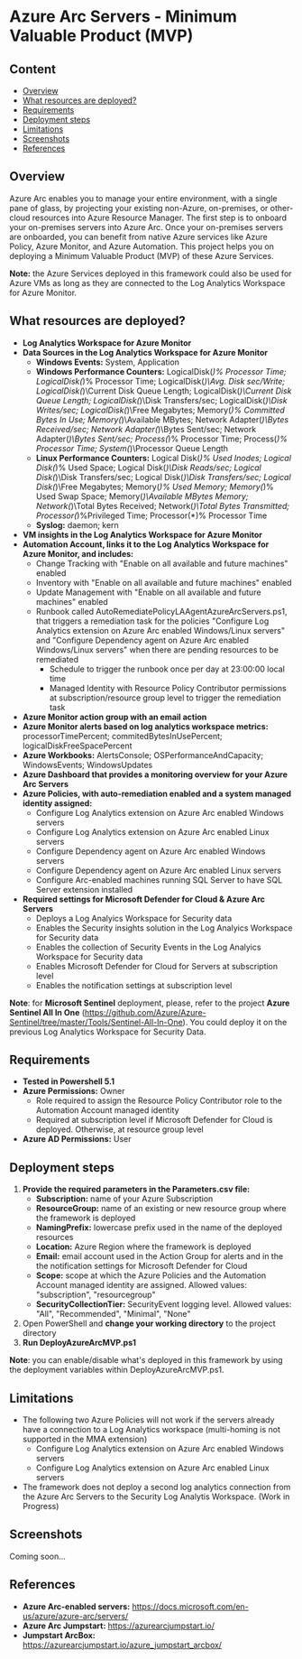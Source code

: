 # Azure Arc Servers - Minimum Valuable Product (MVP)
## Content
- [Overview](https://github.com/alsanch/azurearcmvp#overview)
- [What resources are deployed?](https://github.com/alsanch/azurearcmvp#what-resources-are-deployed)
- [Requirements](https://github.com/alsanch/azurearcmvp#requirements)
- [Deployment steps](https://github.com/alsanch/azurearcmvp#deployment-steps)
- [Limitations](https://github.com/alsanch/azurearcmvp#limitations)
- [Screenshots](https://github.com/alsanch/azurearcmvp#screenshots)
- [References](https://github.com/alsanch/azurearcmvp#references)

## Overview
Azure Arc enables you to manage your entire environment, with a single pane of glass, by projecting your existing non-Azure, on-premises, or other-cloud resources into Azure Resource Manager. The first step is to onboard your on-premises servers into Azure Arc. Once your on-premises servers are onboarded, you can benefit from native Azure services like Azure Policy, Azure Monitor, and Azure Automation. This project helps you on deploying a Minimum Valuable Product (MVP) of these Azure Services. 

**Note:** the Azure Services deployed in this framework could also be used for Azure VMs as long as they are connected to the Log Analytics Workspace for Azure Monitor. 

## What resources are deployed?
- **Log Analytics Workspace for Azure Monitor**
- **Data Sources in the Log Analytics Workspace for Azure Monitor**
    - **Windows Events:** System, Application
    - **Windows Performance Counters:** LogicalDisk(*)\% Processor Time; LogicalDisk(*)\% Processor Time; LogicalDisk(*)\Avg. Disk sec/Write; LogicalDisk(*)\Current Disk Queue Length; LogicalDisk(*)\Current Disk Queue Length; LogicalDisk(*)\Disk Transfers/sec; LogicalDisk(*)\Disk Writes/sec; LogicalDisk(*)\Free Megabytes; Memory(*)\% Committed Bytes In Use; Memory(*)\Available MBytes; Network Adapter(*)\Bytes Received/sec; Network Adapter(*)\Bytes Sent/sec; Network Adapter(*)\Bytes Sent/sec; Process(*)\% Processor Time; Process(*)\% Processor Time; System(*)\Processor Queue Length
    - **Linux Performance Counters:** Logical Disk(*)\% Used Inodes; Logical Disk(*)\% Used Space; Logical Disk(*)\Disk Reads/sec; Logical Disk(*)\Disk Transfers/sec; Logical Disk(*)\Disk Transfers/sec; Logical Disk(*)\Free Megabytes; Memory(*)\% Used Memory; Memory(*)\% Used Swap Space; Memory(*)\Available MBytes Memory; Network(*)\Total Bytes Received; Network(*)\Total Bytes Transmitted; Processor(*)\%Privileged Time; Processor(*)\% Processor Time
    - **Syslog:** daemon; kern
- **VM insights in the Log Analytics Workspace for Azure Monitor**
- **Automation Account, links it to the Log Analytics Workspace for Azure Monitor, and includes:**
    - Change Tracking with "Enable on all available and future machines" enabled
    - Inventory with "Enable on all available and future machines" enabled
    - Update Management with "Enable on all available and future machines" enabled
    - Runbook called AutoRemediatePolicyLAAgentAzureArcServers.ps1, that triggers a remediation task for the policies "Configure Log Analytics extension on Azure Arc enabled Windows/Linux servers" and "Configure Dependency agent on Azure Arc enabled Windows/Linux servers" when there are pending resources to be remediated
      - Schedule to trigger the runbook once per day at 23:00:00 local time
      - Managed Identity with Resource Policy Contributor permissions at subscription/resource group level to trigger the remediation task
- **Azure Monitor action group with an email action**
- **Azure Monitor alerts based on log analytics workspace metrics:** processorTimePercent; commitedBytesInUsePercent; logicalDiskFreeSpacePercent
- **Azure Workbooks:** AlertsConsole; OSPerformanceAndCapacity; WindowsEvents; WindowsUpdates
- **Azure Dashboard that provides a monitoring overview for your Azure Arc Servers**
- **Azure Policies, with auto-remediation enabled and a system managed identity assigned:**
    - Configure Log Analytics extension on Azure Arc enabled Windows servers
    - Configure Log Analytics extension on Azure Arc enabled Linux servers
    - Configure Dependency agent on Azure Arc enabled Windows servers
    - Configure Dependency agent on Azure Arc enabled Linux servers
    - Configure Arc-enabled machines running SQL Server to have SQL Server extension installed
- **Required settings for Microsoft Defender for Cloud & Azure Arc Servers**
    - Deploys a Log Analyics Workspace for Security data
    - Enables the Security insights solution in the Log Analyics Workspace for Security data
    - Enables the collection of Security Events in the Log Analyics Workspace for Security data
    - Enables Microsoft Defender for Cloud for Servers at subscription level
    - Enables the notification settings at subscription level

**Note**: for **Microsoft Sentinel** deployment, please, refer to the project **Azure Sentinel All In One** (https://github.com/Azure/Azure-Sentinel/tree/master/Tools/Sentinel-All-In-One). You could deploy it on the previous Log Analytics Workspace for Security Data.

## Requirements
- **Tested in Powershell 5.1**
- **Azure Permissions:** Owner
    - Role required to assign the Resource Policy Contributor role to the Automation Account managed identity
    - Required at subscription level if Microsoft Defender for Cloud is deployed. Otherwise, at resource group level
- **Azure AD Permissions:** User

## Deployment steps
1. **Provide the required parameters in the Parameters.csv file:**
    - **Subscription:** name of your Azure Subscription
    - **ResourceGroup:** name of an existing or new resource group where the framework is deployed
    - **NamingPrefix:** lowercase prefix used in the name of the deployed resources
    - **Location:** Azure Region where the framework is deployed
    - **Email:** email account used in the Action Group for alerts and in the the notification settings for Microsoft Defender for Cloud
    - **Scope:** scope at which the Azure Policies and the Automation Account managed identity are assigned. Allowed values: "subscription", "resourcegroup"
    - **SecurityCollectionTier:** SecurityEvent logging level. Allowed values: "All", "Recommended", "Minimal", "None"
2. Open PowerShell and **change your working directory** to the project directory
3. **Run DeployAzureArcMVP.ps1**

**Note**: you can enable/disable what's deployed in this framework by using the deployment variables within DeployAzureArcMVP.ps1.

## Limitations
- The following two Azure Policies will not work if the servers already have a connection to a Log Analytics workspace (multi-homing is not supported in the MMA extension)
    - Configure Log Analytics extension on Azure Arc enabled Windows servers
    - Configure Log Analytics extension on Azure Arc enabled Linux servers
- The framework does not deploy a second log analytics connection from the Azure Arc Servers to the Security Log Analytis Workspace. (Work in Progress)

## Screenshots
Coming soon...

## References
- **Azure Arc-enabled servers:** https://docs.microsoft.com/en-us/azure/azure-arc/servers/
- **Azure Arc Jumpstart:** https://azurearcjumpstart.io/
- **Jumpstart ArcBox:** https://azurearcjumpstart.io/azure_jumpstart_arcbox/
